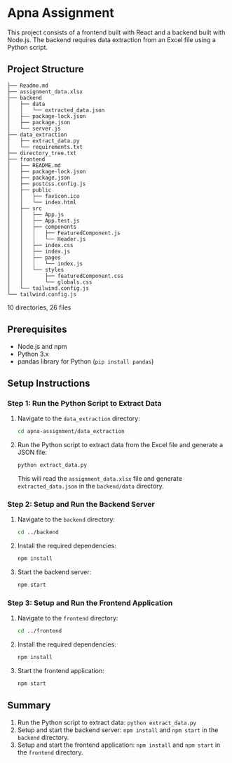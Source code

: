 # Apna Assignment

This project consists of a frontend built with React and a backend built with Node.js. The backend requires data extraction from an Excel file using a Python script.

## Project Structure

```.
├── Readme.md
├── assignment_data.xlsx
├── backend
│   ├── data
│   │   └── extracted_data.json
│   ├── package-lock.json
│   ├── package.json
│   └── server.js
├── data_extraction
│   ├── extract_data.py
│   └── requirements.txt
├── directory_tree.txt
├── frontend
│   ├── README.md
│   ├── package-lock.json
│   ├── package.json
│   ├── postcss.config.js
│   ├── public
│   │   ├── favicon.ico
│   │   └── index.html
│   ├── src
│   │   ├── App.js
│   │   ├── App.test.js
│   │   ├── components
│   │   │   ├── FeaturedComponent.js
│   │   │   └── Header.js
│   │   ├── index.css
│   │   ├── index.js
│   │   ├── pages
│   │   │   └── index.js
│   │   └── styles
│   │       ├── featuredComponent.css
│   │       └── globals.css
│   └── tailwind.config.js
└── tailwind.config.js
```

10 directories, 26 files


## Prerequisites

- Node.js and npm
- Python 3.x
- pandas library for Python (`pip install pandas`)

## Setup Instructions

### Step 1: Run the Python Script to Extract Data

1. Navigate to the `data_extraction` directory:

    ```bash
    cd apna-assignment/data_extraction
    ```

2. Run the Python script to extract data from the Excel file and generate a JSON file:

    ```bash
    python extract_data.py
    ```

    This will read the `assignment_data.xlsx` file and generate `extracted_data.json` in the `backend/data` directory.

### Step 2: Setup and Run the Backend Server

1. Navigate to the `backend` directory:

    ```bash
    cd ../backend
    ```

2. Install the required dependencies:

    ```bash
    npm install
    ```

3. Start the backend server:

    ```bash
    npm start
    ```

### Step 3: Setup and Run the Frontend Application

1. Navigate to the `frontend` directory:

    ```bash
    cd ../frontend
    ```

2. Install the required dependencies:

    ```bash
    npm install
    ```

3. Start the frontend application:

    ```bash
    npm start
    ```

## Summary

1. Run the Python script to extract data: `python extract_data.py`
2. Setup and start the backend server: `npm install` and `npm start` in the `backend` directory.
3. Setup and start the frontend application: `npm install` and `npm start` in the `frontend` directory.